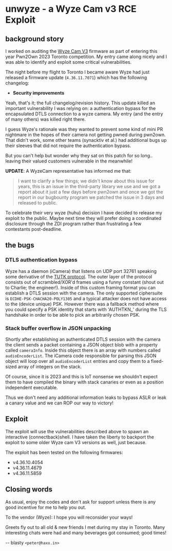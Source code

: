 # unwyze - a Wyze Cam v3 RCE Exploit

## background story

I worked on auditing the [Wyze Cam V3](https://www.wyze.com/products/wyze-cam) firmware as part of entering this year Pwn2Own 2023 Toronto competition. My entry
came along nicely and I was able to identify and exploit some critical vulnerabilities.

The night before my flight to Toronto I became aware Wyze had just released a firmware update (`4.36.11.7071`) which has the following changelog:

- **Security improvements**

Yeah, that's it; the full changelog/revision history. This update killed an important vulnerability I was relying on: a authentication bypass for the encapsulated DTLS connection to a wyze camera. My entry (and the entry of many others) was killed right there.

I guess Wyze's rationale was they wanted to prevent some kind of mini PR nightmare in the hopes of their camera not getting pwned during pwn2own. That didn't work, some other teams (synacktiv et al.) had additional bugs up their sleeves that did not require the authentication bypass.

But you can't help but wonder why they sat on this patch for so long.. leaving their valued customers vulnerable in the meanwhile!

**UPDATE**: A WyzeCam representative has informed me that:

> I want to clarify a few things; we didn't know about this issue for years, this is an issue in the third-party library we use and we got a report about it just a few days before pwn2own and once we got the report in our bugbounty program we patched the issue in 3 days and released to public.

To celebrate their very wyze (huhu) decision I have decided to release my exploit to the public. Maybe next time they will prefer doing a coordinated disclosure through the ZDI program rather than frustrating a few contestants post-deadline.

## the bugs

### DTLS authentication bypass

Wyze has a daemon (iCamera) that listens on UDP port 32761 speaking some derivative of the [TUTK protocol](https://www.throughtek.com/p2p-iot-connection/). The outer layer of the protocol consists out of scrambled/XOR'd frames using a funny constant (shout out to Charlie; the engineer!). Inside of this custom framing format you can establish a DTLS session with the camera. The only supported ciphersuite is `ECDHE-PSK-CHACHA20-POLY1305` and a typical attacker does not have access to the (device unique) PSK. However there was a fallback method where you could specify a PSK identity that starts with 'AUTHTKN\_' during the TLS handshake in order to be able to pick an arbitrarily chosen PSK.

### Stack buffer overflow in JSON unpacking

Shortly after establishing an authenticated DTLS session with the camera the client sends a packet containing a JSON object blob with a property called `cameraInfo`. Inside this object there is an array with numbers called `audioEncoderList`. The iCamera code responsible for parsing this JSON object will loop over all `audioEncoderList` entries and copy them to a fixed-sized array of integers on the stack.

Of course, since it is 2023 and this is IoT nonsense we shouldn't expect them to have compiled the binary with stack canaries or even as a position independent executable.

Thus we don't need any additional information leaks to bypass ASLR or leak a canary value and we can ROP our way to victory!

## Exploit

The exploit will use the vulnerabilities described above to spawn an interactive (connectback)shell. I have taken the liberty to backport the exploit to some older Wyze cam V3 versions as well, just because.

The exploit has been tested on the following firmwares:

- v4.36.10.4054
- v4.36.11.4679
- v4.36.11.5859

## Closing words

As usual, enjoy the codes and don't ask for support unless there is any good incentive for me to help you out.

To the vendor (Wyze): I hope you will reconsider your ways!

Greets fly out to all old & new friends I met during my stay in Toronto. Many interesting chats were had and many beverages got consumed; good times!

-- blasty `<peter@haxx.in>`
